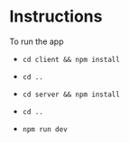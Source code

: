 # Instructions

To run the app

- <pre><code>cd client && npm install</code></pre>
- <pre><code>cd ..</code></pre>
- <pre><code>cd server && npm install</code></pre>
- <pre><code>cd ..</code></pre>
- <pre><code>npm run dev</code></pre>
